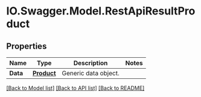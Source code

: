 # IO.Swagger.Model.RestApiResultProduct
## Properties

Name | Type | Description | Notes
------------ | ------------- | ------------- | -------------
**Data** | [**Product**](Product.md) | Generic data object. | 

[[Back to Model list]](../README.md#documentation-for-models) [[Back to API list]](../README.md#documentation-for-api-endpoints) [[Back to README]](../README.md)

